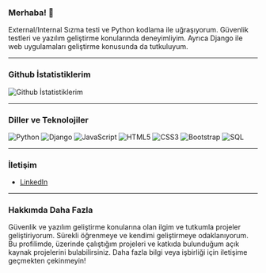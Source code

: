 ### Merhaba! 👋


External/Internal Sızma testi ve Python kodlama ile uğraşıyorum. Güvenlik testleri ve yazılım geliştirme konularında deneyimliyim. Ayrıca Django ile web uygulamaları geliştirme konusunda da tutkuluyum.

---

### Github İstatistiklerim

![Github İstatistiklerim](https://github-readme-stats.vercel.app/api?username=burakozcn01&show_icons=true&theme=radical)

---

### Diller ve Teknolojiler

![Python](https://img.shields.io/badge/-Python-3776AB?style=flat-square&logo=python&logoColor=white)
![Django](https://img.shields.io/badge/-Django-092E20?style=flat-square&logo=django&logoColor=white)
![JavaScript](https://img.shields.io/badge/-JavaScript-F7DF1E?style=flat-square&logo=javascript&logoColor=black)
![HTML5](https://img.shields.io/badge/-HTML5-E34F26?style=flat-square&logo=html5&logoColor=white)
![CSS3](https://img.shields.io/badge/-CSS3-1572B6?style=flat-square&logo=css3&logoColor=white)
![Bootstrap](https://img.shields.io/badge/-Bootstrap-563D7C?style=flat-square&logo=bootstrap&logoColor=white)
![SQL](https://img.shields.io/badge/-SQL-4479A1?style=flat-square&logo=postgresql&logoColor=white)

---

### İletişim

- [LinkedIn](https://www.linkedin.com/in/burakozcan01/)

---

### Hakkımda Daha Fazla

Güvenlik ve yazılım geliştirme konularına olan ilgim ve tutkumla projeler geliştiriyorum. Sürekli öğrenmeye ve kendimi geliştirmeye odaklanıyorum. Bu profilimde, üzerinde çalıştığım projeleri ve katkıda bulunduğum açık kaynak projelerini bulabilirsiniz. Daha fazla bilgi veya işbirliği için iletişime geçmekten çekinmeyin!
